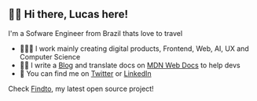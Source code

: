 ## 👋🏻 Hi there, Lucas here!

I'm a Sofware Engineer from Brazil thats love to travel

- 👨🏼‍💻 I work mainly creating digital products, Frontend, Web, AI, UX and Computer Science
- ✍🏻 I write a [Blog](https://dev.to/lucasm) and translate docs on [MDN Web Docs](https://github.com/mdn/) to help devs
- 💬 You can find me on [Twitter](https://twitter.com/lucasmezs) or [LinkedIn](https://linkedin.com/in/lucasmezs)

Check [Findto](https://github.com/lucasm/findto), my latest open source project!
